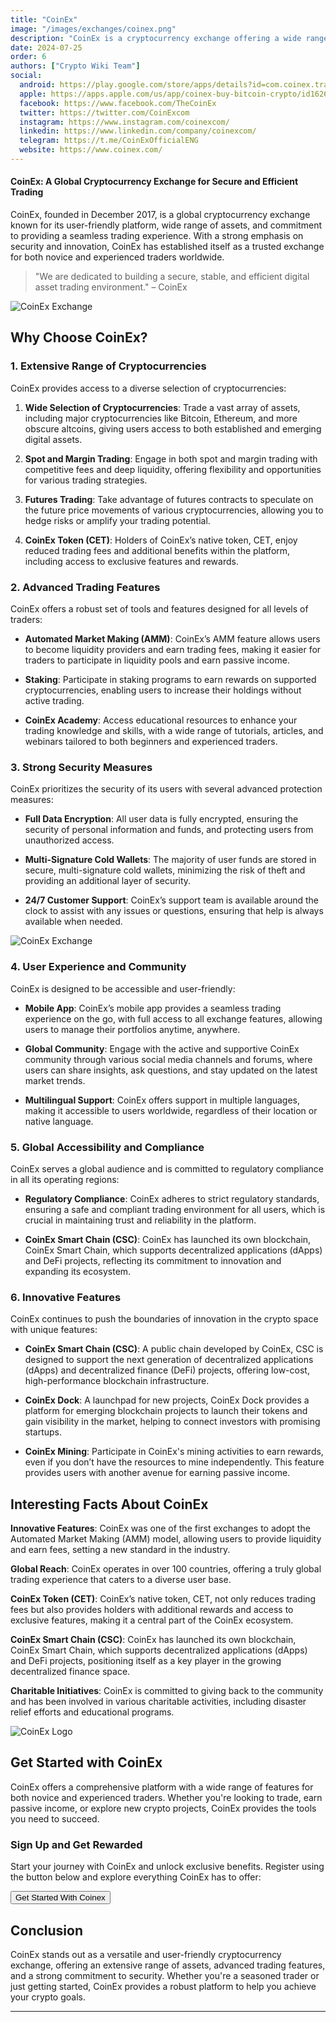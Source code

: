 ```yaml
---
title: "CoinEx"
image: "/images/exchanges/coinex.png"
description: "CoinEx is a cryptocurrency exchange offering a wide range of assets and advanced trading."
date: 2024-07-25
order: 6
authors: ["Crypto Wiki Team"]
social:
  android: https://play.google.com/store/apps/details?id=com.coinex.trade.play
  apple: https://apps.apple.com/us/app/coinex-buy-bitcoin-crypto/id1626447428
  facebook: https://www.facebook.com/TheCoinEx
  twitter: https://twitter.com/CoinExcom
  instagram: https://www.instagram.com/coinexcom/
  linkedin: https://www.linkedin.com/company/coinexcom/
  telegram: https://t.me/CoinExOfficialENG
  website: https://www.coinex.com/
---
```


#### CoinEx: A Global Cryptocurrency Exchange for Secure and Efficient Trading

CoinEx, founded in December 2017, is a global cryptocurrency exchange known for its user-friendly platform, wide range of assets, and commitment to providing a seamless trading experience. With a strong emphasis on security and innovation, CoinEx has established itself as a trusted exchange for both novice and experienced traders worldwide.

> "We are dedicated to building a secure, stable, and efficient digital asset trading environment." – CoinEx

![CoinEx Exchange](/images/exchanges/coinex.png)

## Why Choose CoinEx?

### 1. Extensive Range of Cryptocurrencies

CoinEx provides access to a diverse selection of cryptocurrencies:

1. **Wide Selection of Cryptocurrencies**: Trade a vast array of assets, including major cryptocurrencies like Bitcoin, Ethereum, and more obscure altcoins, giving users access to both established and emerging digital assets.

2. **Spot and Margin Trading**: Engage in both spot and margin trading with competitive fees and deep liquidity, offering flexibility and opportunities for various trading strategies.

3. **Futures Trading**: Take advantage of futures contracts to speculate on the future price movements of various cryptocurrencies, allowing you to hedge risks or amplify your trading potential.

4. **CoinEx Token (CET)**: Holders of CoinEx’s native token, CET, enjoy reduced trading fees and additional benefits within the platform, including access to exclusive features and rewards.

### 2. Advanced Trading Features

CoinEx offers a robust set of tools and features designed for all levels of traders:

- **Automated Market Making (AMM)**: CoinEx’s AMM feature allows users to become liquidity providers and earn trading fees, making it easier for traders to participate in liquidity pools and earn passive income.

- **Staking**: Participate in staking programs to earn rewards on supported cryptocurrencies, enabling users to increase their holdings without active trading.

- **CoinEx Academy**: Access educational resources to enhance your trading knowledge and skills, with a wide range of tutorials, articles, and webinars tailored to both beginners and experienced traders.

### 3. Strong Security Measures

CoinEx prioritizes the security of its users with several advanced protection measures:

- **Full Data Encryption**: All user data is fully encrypted, ensuring the security of personal information and funds, and protecting users from unauthorized access.

- **Multi-Signature Cold Wallets**: The majority of user funds are stored in secure, multi-signature cold wallets, minimizing the risk of theft and providing an additional layer of security.

- **24/7 Customer Support**: CoinEx’s support team is available around the clock to assist with any issues or questions, ensuring that help is always available when needed.

![CoinEx Exchange](/images/posts/coinex-exchange.png)

### 4. User Experience and Community

CoinEx is designed to be accessible and user-friendly:

- **Mobile App**: CoinEx’s mobile app provides a seamless trading experience on the go, with full access to all exchange features, allowing users to manage their portfolios anytime, anywhere.

- **Global Community**: Engage with the active and supportive CoinEx community through various social media channels and forums, where users can share insights, ask questions, and stay updated on the latest market trends.

- **Multilingual Support**: CoinEx offers support in multiple languages, making it accessible to users worldwide, regardless of their location or native language.

### 5. Global Accessibility and Compliance

CoinEx serves a global audience and is committed to regulatory compliance in all its operating regions:

- **Regulatory Compliance**: CoinEx adheres to strict regulatory standards, ensuring a safe and compliant trading environment for all users, which is crucial in maintaining trust and reliability in the platform.

- **CoinEx Smart Chain (CSC)**: CoinEx has launched its own blockchain, CoinEx Smart Chain, which supports decentralized applications (dApps) and DeFi projects, reflecting its commitment to innovation and expanding its ecosystem.

### 6. Innovative Features

CoinEx continues to push the boundaries of innovation in the crypto space with unique features:

- **CoinEx Smart Chain (CSC)**: A public chain developed by CoinEx, CSC is designed to support the next generation of decentralized applications (dApps) and decentralized finance (DeFi) projects, offering low-cost, high-performance blockchain infrastructure.

- **CoinEx Dock**: A launchpad for new projects, CoinEx Dock provides a platform for emerging blockchain projects to launch their tokens and gain visibility in the market, helping to connect investors with promising startups.

- **CoinEx Mining**: Participate in CoinEx's mining activities to earn rewards, even if you don’t have the resources to mine independently. This feature provides users with another avenue for earning passive income.

## Interesting Facts About CoinEx

**Innovative Features**: CoinEx was one of the first exchanges to adopt the Automated Market Making (AMM) model, allowing users to provide liquidity and earn fees, setting a new standard in the industry.

**Global Reach**: CoinEx operates in over 100 countries, offering a truly global trading experience that caters to a diverse user base.

**CoinEx Token (CET)**: CoinEx’s native token, CET, not only reduces trading fees but also provides holders with additional rewards and access to exclusive features, making it a central part of the CoinEx ecosystem.

**CoinEx Smart Chain (CSC)**: CoinEx has launched its own blockchain, CoinEx Smart Chain, which supports decentralized applications (dApps) and DeFi projects, positioning itself as a key player in the growing decentralized finance space.

**Charitable Initiatives**: CoinEx is committed to giving back to the community and has been involved in various charitable activities, including disaster relief efforts and educational programs.

![CoinEx Logo](/images/posts/coinex-logo.png)

## Get Started with CoinEx

CoinEx offers a comprehensive platform with a wide range of features for both novice and experienced traders. Whether you're looking to trade, earn passive income, or explore new crypto projects, CoinEx provides the tools you need to succeed.

### Sign Up and Get Rewarded

Start your journey with CoinEx and unlock exclusive benefits. Register using the button below and explore everything CoinEx has to offer:

<Button href="https://www.coinex.com/register?refer_code=7yrbs" type="btn-exchange">Get Started With Coinex</Button>

## Conclusion

CoinEx stands out as a versatile and user-friendly cryptocurrency exchange, offering an extensive range of assets, advanced trading features, and a strong commitment to security. Whether you're a seasoned trader or just getting started, CoinEx provides a robust platform to help you achieve your crypto goals.

---
